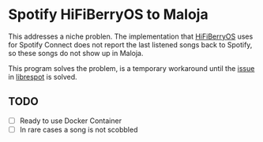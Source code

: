 # Spotify HiFiBerryOS to Maloja

This addresses a niche problen. The implementation that [HiFiBerryOS](https://github.com/hifiberry/hifiberry-os) uses for Spotify Connect does not report the last listened songs back to Spotify, so these songs do not show up in Maloja.

This program solves the problem, is a temporary workaround until the [issue](https://github.com/librespot-org/librespot/issues/913) in [librespot](https://github.com/librespot-org/librespot) is solved.

## TODO

- [ ] Ready to use Docker Container
- [ ] In rare cases a song is not scobbled